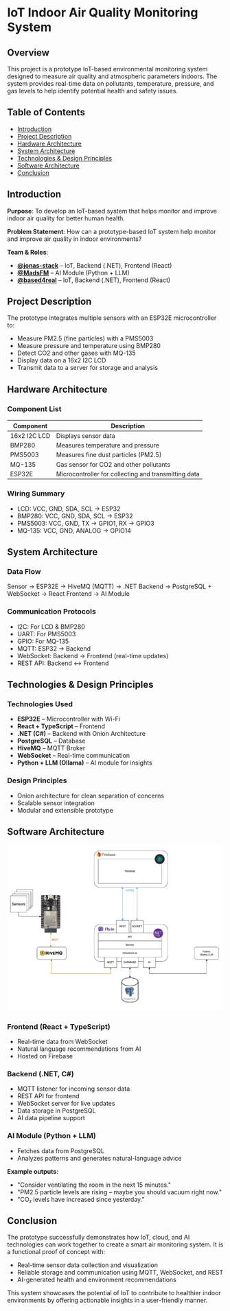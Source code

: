 # IoT Indoor Air Quality Monitoring System

## Overview
This project is a prototype IoT-based environmental monitoring system designed to measure air quality and atmospheric parameters indoors. The system provides real-time data on pollutants, temperature, pressure, and gas levels to help identify potential health and safety issues.

## Table of Contents
- [Introduction](#introduction)
- [Project Description](#project-description)
- [Hardware Architecture](#hardware-architecture)
- [System Architecture](#system-architecture)
- [Technologies & Design Principles](#technologies--design-principles)
- [Software Architecture](#software-architecture)
- [Conclusion](#conclusion)

## Introduction
**Purpose**: To develop an IoT-based system that helps monitor and improve indoor air quality for better human health.

**Problem Statement**: How can a prototype-based IoT system help monitor and improve air quality in indoor environments?

**Team & Roles**:
- **[@jonas-stack](https://github.com/jonas-stack)** – IoT, Backend (.NET), Frontend (React)
- **[@MadsFM](https://github.com/MadsFM)** – AI Module (Python + LLM)
- **[@based4real](https://github.com/based4real/based4real)** – IoT, Backend (.NET), Frontend (React)

## Project Description
The prototype integrates multiple sensors with an ESP32E microcontroller to:
- Measure PM2.5 (fine particles) with a PMS5003
- Measure pressure and temperature using BMP280
- Detect CO2 and other gases with MQ-135
- Display data on a 16x2 I2C LCD
- Transmit data to a server for storage and analysis

## Hardware Architecture
### Component List
| Component     | Description                                           |
|--------------|-------------------------------------------------------|
| 16x2 I2C LCD | Displays sensor data                                  |
| BMP280       | Measures temperature and pressure                    |
| PMS5003      | Measures fine dust particles (PM2.5)                 |
| MQ-135       | Gas sensor for CO2 and other pollutants              |
| ESP32E       | Microcontroller for collecting and transmitting data |

### Wiring Summary
- LCD: VCC, GND, SDA, SCL → ESP32
- BMP280: VCC, GND, SDA, SCL → ESP32
- PMS5003: VCC, GND, TX → GPIO1, RX → GPIO3
- MQ-135: VCC, GND, ANALOG → GPIO14

## System Architecture
### Data Flow
Sensor → ESP32E → HiveMQ (MQTT) → .NET Backend → PostgreSQL + WebSocket → React Frontend → AI Module

### Communication Protocols
- I2C: For LCD & BMP280
- UART: For PMS5003
- GPIO: For MQ-135
- MQTT: ESP32 → Backend
- WebSocket: Backend → Frontend (real-time updates)
- REST API: Backend ↔ Frontend

## Technologies & Design Principles
### Technologies Used
- **ESP32E** – Microcontroller with Wi-Fi
- **React + TypeScript** – Frontend
- **.NET (C#)** – Backend with Onion Architecture
- **PostgreSQL** – Database
- **HiveMQ** – MQTT Broker
- **WebSocket** – Real-time communication
- **Python + LLM (Ollama)** – AI module for insights

### Design Principles
- Onion architecture for clean separation of concerns
- Scalable sensor integration
- Modular and extensible prototype

## Software Architecture

![Architecture Diagram](Images/System.Png)


### Frontend (React + TypeScript)
- Real-time data from WebSocket
- Natural language recommendations from AI
- Hosted on Firebase

### Backend (.NET, C#)
- MQTT listener for incoming sensor data
- REST API for frontend
- WebSocket server for live updates
- Data storage in PostgreSQL
- AI data pipeline support

### AI Module (Python + LLM)
- Fetches data from PostgreSQL
- Analyzes patterns and generates natural-language advice

**Example outputs**:
- "Consider ventilating the room in the next 15 minutes."
- "PM2.5 particle levels are rising – maybe you should vacuum right now."
- "CO₂ levels have increased since yesterday."

## Conclusion
The prototype successfully demonstrates how IoT, cloud, and AI technologies can work together to create a smart air monitoring system. It is a functional proof of concept with:
- Real-time sensor data collection and visualization
- Reliable storage and communication using MQTT, WebSocket, and REST
- AI-generated health and environment recommendations

This system showcases the potential of IoT to contribute to healthier indoor environments by offering actionable insights in a user-friendly manner.

